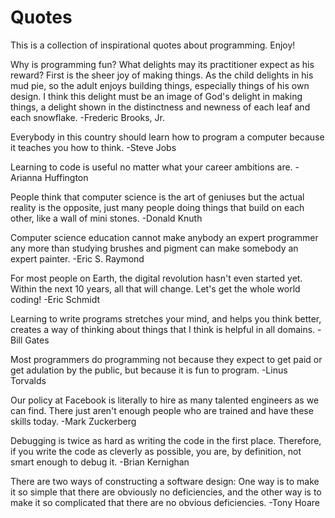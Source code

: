 # Quotes
This is a collection of inspirational quotes about programming. Enjoy!

Why is programming fun?  What delights may its practitioner expect as his
reward?
First is the sheer joy of making things.  As the child delights in his mud pie,
so the adult enjoys building things, especially things of his own design.  I
think this delight must be an image of God's delight in making things, a
delight shown in the distinctness and newness of each leaf and each snowflake.
-Frederic Brooks, Jr.

Everybody in this country should learn how to program a computer because it
teaches you how to think.
-Steve Jobs

Learning to code is useful no matter what your career ambitions are.
-Arianna Huffington

People think that computer science is the art of geniuses but the actual
reality is the opposite, just many people doing things that build on each
other, like a wall of mini stones.
-Donald Knuth

Computer science education cannot make anybody an expert programmer any more
than studying brushes and pigment can make somebody an expert painter.
-Eric S. Raymond

For most people on Earth, the digital revolution hasn't even started yet. Within
the next 10 years, all that will change. Let's get the whole world coding!
-Eric Schmidt

Learning to write programs stretches your mind, and helps you think better,
creates a way of thinking about things that I think is helpful in all domains.
-Bill Gates

Most programmers do programming not because they expect to get paid or get
adulation by the public, but because it is fun to program.
-Linus Torvalds

Our policy at Facebook is literally to hire as many talented engineers as we
can find. There just aren't enough people who are trained and have these skills
today.
-Mark Zuckerberg

Debugging is twice as hard as writing the code in the first place. Therefore,
if you write the code as cleverly as possible, you are, by definition, not
smart enough to debug it.
-Brian Kernighan

There are two ways of constructing a software design: One way is to make it so
simple that there are obviously no deficiencies, and the other way is to make
it so complicated that there are no obvious deficiencies.
-Tony Hoare
